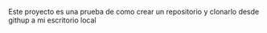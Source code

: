 Este proyecto es una prueba de como crear un repositorio y clonarlo desde githup a mi escritorio local 